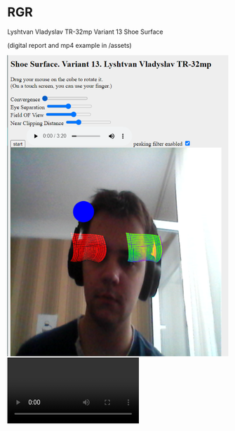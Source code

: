 # RGR

Lyshtvan Vladyslav TR-32mp
Variant 13 Shoe Surface

(digital report and mp4 example in /assets)

![image](/assets/rgr.png)
![](/assets/example.mp4)